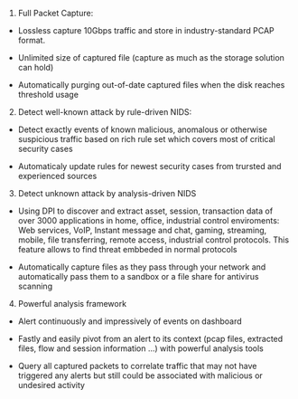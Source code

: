 1. Full Packet Capture: 
- Lossless capture 10Gbps traffic and store in industry-standard PCAP format.


- Unlimited size of captured file (capture as much as the storage solution can hold)

- Automatically purging out-of-date captured files when the disk reaches threshold usage

2. Detect well-known attack by rule-driven NIDS:

- Detect exactly events of known malicious, anomalous or otherwise suspicious traffic based on rich rule set which covers most of critical security cases

- Automaticaly update rules for newest security cases from trursted and experienced sources

3. Detect unknown attack by analysis-driven NIDS 

- Using DPI to discover and extract asset, session, transaction data of over 3000 applications in home, office, industrial control enviroments: Web services, VoIP, Instant message and chat, gaming, streaming, mobile, file transferring, remote access, industrial control protocols. This feature allows to find threat embbeded in normal protocols

- Automatically capture files as they pass through your network and automatically pass them to a sandbox or a file share for antivirus scanning

4. Powerful analysis framework

- Alert continuously and impressively of events on dashboard 

- Fastly and easily pivot from an alert to its context (pcap files, extracted files, flow and session information ...) with powerful analysis tools

- Query all captured packets to correlate traffic that may not have triggered any alerts but still could be associated with malicious or undesired activity  





